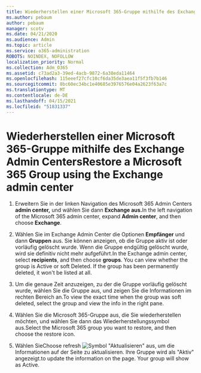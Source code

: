 ```yaml
---
title: Wiederherstellen einer Microsoft 365-Gruppe mithilfe des Exchange Admin Centers
ms.author: pebaum
author: pebaum
manager: scotv
ms.date: 04/21/2020
ms.audience: Admin
ms.topic: article
ms.service: o365-administration
ROBOTS: NOINDEX, NOFOLLOW
localization_priority: Normal
ms.collection: Adm_O365
ms.assetid: c73ad2a3-39ed-4acb-9872-6a38eda11464
ms.openlocfilehash: 115eeef27cfc10cf6da35de3aea11f5f3fb7b146
ms.sourcegitcommit: 8bc60ec34bc1e40685e3976576e04a2623f63a7c
ms.translationtype: MT
ms.contentlocale: de-DE
ms.lasthandoff: 04/15/2021
ms.locfileid: "51831337"
---
```

# <a name="restore-a-microsoft-365-group-using-the-exchange-admin-center"></a><span data-ttu-id="56d64-102">Wiederherstellen einer Microsoft 365-Gruppe mithilfe des Exchange Admin Centers</span><span class="sxs-lookup"><span data-stu-id="56d64-102">Restore a Microsoft 365 Group using the Exchange admin center</span></span>

1. <span data-ttu-id="56d64-103">Erweitern Sie in der linken Navigation des Microsoft 365 Admin Centers **admin center,** und wählen Sie dann **Exchange aus.**</span><span class="sxs-lookup"><span data-stu-id="56d64-103">In the left navigation of the Microsoft 365 admin center, expand **Admin center**, and then choose **Exchange**.</span></span>
    
2. <span data-ttu-id="56d64-p101">Wählen Sie im Exchange Admin Center die Optionen **Empfänger** und dann **Gruppen** aus. Sie können anzeigen, ob die Gruppe aktiv ist oder vorläufig gelöscht wurde. Wenn die Gruppe endgültig gelöscht wurde, wird sie definitiv nicht mehr aufgeführt.</span><span class="sxs-lookup"><span data-stu-id="56d64-p101">In the Exchange admin center, select **recipients**, and then choose **groups**. You can view whether the group is Active or soft Deleted. If the group has been permanently deleted, it won't be listed at all.</span></span>
    
3. <span data-ttu-id="56d64-107">Um die genaue Zeit anzuzeigen, zu der die Gruppe vorläufig gelöscht wurde, wählen Sie die Gruppe aus, und zeigen Sie die Informationen im rechten Bereich an.</span><span class="sxs-lookup"><span data-stu-id="56d64-107">To view the exact time when the group was soft deleted, select the group and view the info in the right pane.</span></span>
    
4. <span data-ttu-id="56d64-108">Wählen Sie die Microsoft 365-Gruppe aus, die Sie wiederherstellen möchten, und wählen Sie dann das Wiederherstellungssymbol aus.</span><span class="sxs-lookup"><span data-stu-id="56d64-108">Select the Microsoft 365 group you want to restore, and then choose the restore icon.</span></span>
    
5. <span data-ttu-id="56d64-109">Wählen Sie</span><span class="sxs-lookup"><span data-stu-id="56d64-109">Choose refresh</span></span> ![Symbol "Aktualisieren"](media/6464df90-2a91-4c1f-92a6-9a38c7696ac3.gif) <span data-ttu-id="56d64-p102">aus, um die Informationen auf der Seite zu aktualisieren. Ihre Gruppe wird als "Aktiv" angezeigt.</span><span class="sxs-lookup"><span data-stu-id="56d64-p102">to update the information on the page. Your group will show as Active.</span></span> 
    

